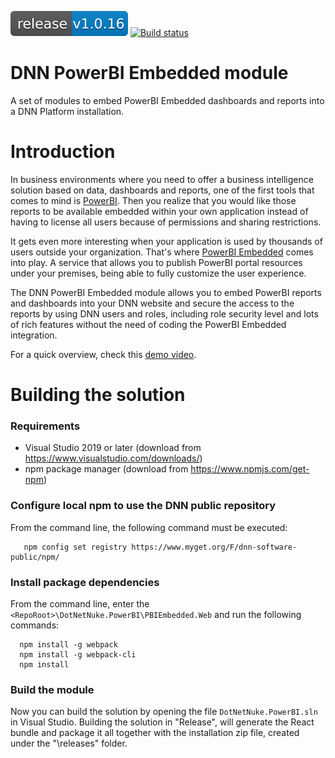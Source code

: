 [![Latest release](docs/images/ReleaseBadge.svg)](https://github.com/intelequia/dnn.powerbiembedded/releases) [![Build status](https://intelequia.visualstudio.com/DotNetNuke.PowerBI/_apis/build/status/DotNetNuke.PowerBI-CI)](https://intelequia.visualstudio.com/DotNetNuke.PowerBI/_build/latest?definitionId=44)

# DNN PowerBI Embedded module

A set of modules to embed PowerBI Embedded dashboards and reports into a DNN Platform installation.

# Introduction

In business environments where you need to offer a business intelligence solution based on data, dashboards and reports, one of the first tools that comes to mind is [PowerBI](https://powerbi.microsoft.com/). Then you realize that you would like those reports to be available embedded within your own application instead of having to license all users because of permissions and sharing restrictions.

It gets even more interesting when your application is used by thousands of users outside your organization. That's where [PowerBI Embedded](https://powerbi.microsoft.com/en-us/power-bi-embedded/) comes into play. A service that allows you to publish PowerBI portal resources under your premises, being able to fully customize the user experience.

The DNN PowerBI Embedded module allows you to embed PowerBI reports and dashboards into your DNN website and secure the access to the reports by using DNN users and roles, including role security level and lots of rich features without the need of coding the PowerBI Embedded integration. 

For a quick overview, check this [demo video](https://www.youtube.com/watch?v=kZzKFqyt88w). 


# Building the solution
### Requirements
* Visual Studio 2019 or later (download from https://www.visualstudio.com/downloads/)
* npm package manager (download from https://www.npmjs.com/get-npm)

### Configure local npm to use the DNN public repository
From the command line, the following command must be executed:
```
   npm config set registry https://www.myget.org/F/dnn-software-public/npm/
```
### Install package dependencies
From the command line, enter the `<RepoRoot>\DotNetNuke.PowerBI\PBIEmbedded.Web` and run the following commands:
```
  npm install -g webpack
  npm install -g webpack-cli
  npm install
```

### Build the module
Now you can build the solution by opening the file `DotNetNuke.PowerBI.sln` in Visual Studio. Building the solution in "Release", will generate the React bundle and package it all together with the installation zip file, created under the "\releases" folder.
